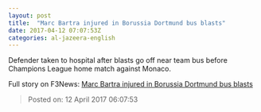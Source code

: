 ```yaml
---
layout: post
title:  "Marc Bartra injured in Borussia Dortmund bus blasts"
date: 2017-04-12 07:07:53Z
categories: al-jazeera-english
---
```


Defender taken to hospital after blasts go off near team bus before Champions League home match against Monaco.


Full story on F3News: [Marc Bartra injured in Borussia Dortmund bus blasts](http://www.f3nws.com/n/mbWupC)

> Posted on: 12 April 2017 06:07:53
